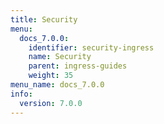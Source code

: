 ```yaml
---
title: Security
menu:
  docs_7.0.0:
    identifier: security-ingress
    name: Security
    parent: ingress-guides
    weight: 35
menu_name: docs_7.0.0
info:
  version: 7.0.0
---
```


